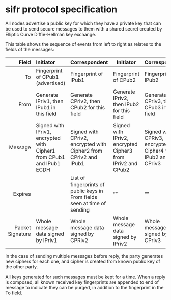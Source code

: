 # sifr protocol specification

All nodes advertise a public key for which they have a private key that can be used to send secure messages to them with a shared secret created by Elliptic Curve Diffie-Hellman key exchange.

This table shows the sequence of events from left to right as relates to the fields of the messages:

|            Field | Initiator                                                    | Correspondent                                                | Initiator                                                   | Correspondent                                                |
| ---------------: | :----------------------------------------------------------- | ------------------------------------------------------------ | ----------------------------------------------------------- | ------------------------------------------------------------ |
|               To | Fingerprint of CPub1 (advertised)                            | Fingerprint of IPub1                                         | Fingerprint of CPub2                                        | Fingerprint of IPub2                                         |
|             From | Generate IPriv1, then IPub1 in this field                    | Generate CPriv2, then CPub2 for this field                   | Generate IPriv2, then IPub2 for this field                  | Generate CPriv3, then CPub3 in this field                    |
|          Message | Signed with IPriv1, encrypted with Cipher1 from CPub1 and IPub1 ECDH | Signed with CPriv2, encrypted with Cipher2 from CPriv2 and IPub1 | Signed with IPriv2, encrypted Cipher3 from IPriv2 and CPub2 | Signed with CPRiv3, encrypted with Cipher4 from IPub2 and CPriv3 |
|          Expires |                                                              | List of fingerprints of public keys in From fields seen at time of sending | “”                                                          | “”                                                           |
| Packet Signature | Whole message data signed by IPriv1                          | Whole message data signed by CPRiv2                          | Whole message data signed by IPriv2                         | Whole message data signed by CPriv3                          |

In the case of sending multiple messages before reply, the party generates new ciphers for each one, and cipher is created from known public key of the other party.

All keys generated for such messages must be kept for a time. When a reply is composed, all known received key fingerprints are appended to end of message to indicate they can be purged, in addition to the fingerprint in the To field.

